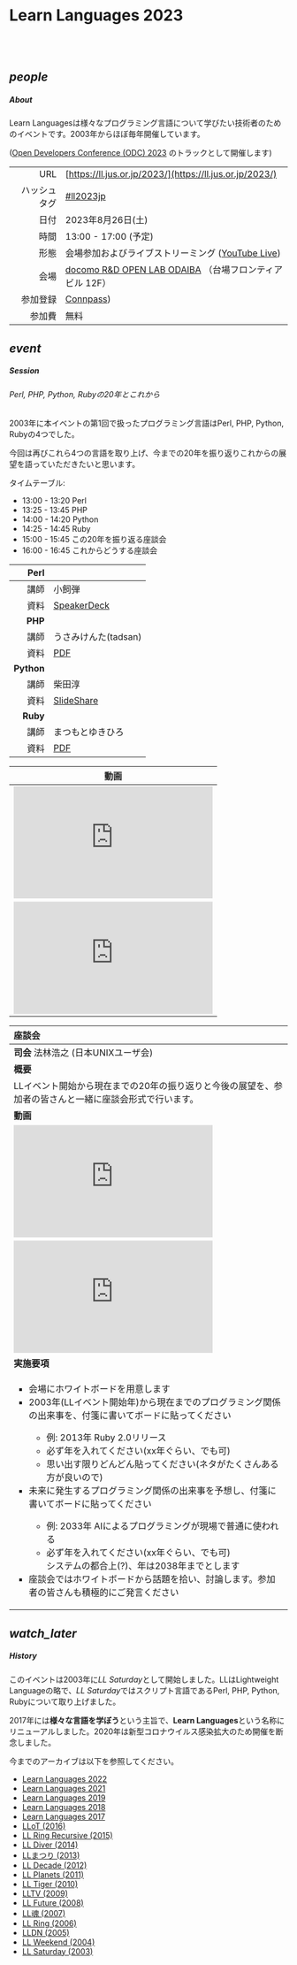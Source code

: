 <div class="section no-pad-bot" id="index-banner"><div class="container"><!-- start Index banner -->

<br><br>
      
# Learn Languages 2023

<br><br>

</div></div><!-- end Index banner -->

<div class="container"><div class="section"><div class="row"><!-- start main -->

<div class="col s12 m4"><div class="icon-block"><!-- start About -->

<h2 class="center blue-text darken-1"><i class="material-icons">people</i></h2><!-- people icon -->

##### About

Learn Languagesは様々なプログラミング言語について学びたい技術者のためのイベントです。2003年からほぼ毎年開催しています。

([Open Developers Conference (ODC) 2023](https://event.ospn.jp/odc2023/) のトラックとして開催します)

| |                                                                          |
| ---:         |--------------------------------------------------------------------------|
| URL | [https://ll.jus.or.jp/2023/](https://ll.jus.or.jp/2023/)                 |
| ハッシュタグ | [#ll2023jp](https://twitter.com/search?q=ll2023jp)                       |
| 日付 | 2023年8月26日(土)                                                            |
| 時間 | 13:00 - 17:00 (予定)                                                       |
| 形態 | 会場参加およびライブストリーミング ([YouTube Live](https://www.youtube.com/c/OSPNjp))     |
| 会場 | [docomo R&D OPEN LAB ODAIBA](https://docomo-openlab.jp) （台場フロンティアビル 12F） |
| 参加登録 | [Connpass](https://ospn.connpass.com/event/291437/))                             |
| 参加費 | 無料                                                                       |

</div></div><!-- end About -->

<div class="col s12 m4"><div class="icon-block"><!-- start Session -->

<h2 class="center blue-text darken-1"><i class="material-icons">event</i></h2><!-- event icon -->

##### Session

###### Perl, PHP, Python, Rubyの20年とこれから

2003年に本イベントの第1回で扱ったプログラミング言語はPerl, PHP, Python, Rubyの4つでした。

今回は再びこれら4つの言語を取り上げ、今までの20年を振り返りこれからの展望を語っていただきたいと思います。

タイムテーブル:
- 13:00 - 13:20 Perl
- 13:25 - 13:45 PHP
- 14:00 - 14:20 Python
- 14:25 - 14:45 Ruby
- 15:00 - 15:45 この20年を振り返る座談会
- 16:00 - 16:45 これからどうする座談会

|   **Perl** |                                                                                                                                |
|-----------:|--------------------------------------------------------------------------------------------------------------------------------|
|         講師 | 小飼弾                                                                                                                            |
|         資料 | [SpeakerDeck](https://speakerdeck.com/dankogai/perl-and-the-rest-of-the-world-what-have-nt-changed-in-two-decades)             |
| **PHP** |                                                                                                                                |
|      講師 | うさみけんた(tadsan)                                                                                                                 |
|         資料 | [PDF](http://ll.jus.or.jp/2023/PHP%E3%81%AE20%E5%B9%B4%E3%81%A8%E3%81%93%E3%82%8C%E3%81%8B%E3%82%89(LL2023).pdf)               |
| **Python** |                                                                                                                                |
|         講師 | 柴田淳                                                                                                                            |
|         資料 | [SlideShare](https://www.slideshare.net/shibats/python20?fbclid=IwAR2sA2no2nrTBTCiPt-9H9SIIi0ZCaIKZkLfJarWgxutgbUEmo54OjviT7c) |
| **Ruby** |                                                                                                                                |
|       講師 | まつもとゆきひろ                                                                                                                       |
|         資料 | [PDF](https://ll.jus.or.jp/2023/Ruby%E3%81%AE%E3%81%93%E3%81%AE%EF%BC%92%EF%BC%90%E5%B9%B4.pdf)                                |

| **動画** |
|---------|
| <iframe width="360" height="203" src="https://www.youtube.com/embed/vsQA2JsXujc?si=fVshf0k72fVLzta6" title="YouTube video player" frameborder="0" allow="accelerometer; autoplay; clipboard-write; encrypted-media; gyroscope; picture-in-picture; web-share" allowfullscreen></iframe> |
| <iframe width="360" height="203" src="https://www.youtube.com/embed/THaTYTcjQ2Y?si=yu0Lc0ZUvbIAsL6g" title="YouTube video player" frameborder="0" allow="accelerometer; autoplay; clipboard-write; encrypted-media; gyroscope; picture-in-picture; web-share" allowfullscreen></iframe> |

| **座談会**                                                                                                                                                                                                                                                                                                                                                                                                                                                                                                                                                                                                                                                                                                                                                                                             |
|:----------------------------------------------------------------------------------------------------------------------------------------------------------------------------------------------------------------------------------------------------------------------------------------------------------------------------------------------------------------------------------------------------------------------------------------------------------------------------------------------------------------------------------------------------------------------------------------------------------------------------------------------------------------------------------------------------------------------------------------------------------------------------------------------------|
| __司会__  法林浩之 (日本UNIXユーザ会)                                                                                                                                                                                                                                                                                                                                                                                                                                                                                                                                                                                                                                                                                                                                                                                   |
| __概要__                                                                                                                                                                                                                                                                                                                                                                                                                                                                                                                                                                                                                                                                                                                                                                                              | 
| LLイベント開始から現在までの20年の振り返りと今後の展望を、参加者の皆さんと一緒に座談会形式で行います。                                                                                                                                                                                                                                                                                                                                                                                                                                                                                                                                                                                                                                                                                                                                               |
| __動画__ |
| <iframe width="360" height="203" src="https://www.youtube.com/embed/IXz5YbRZ3s0?si=GUaW5BDjrfzBq-Nz" title="YouTube video player" frameborder="0" allow="accelerometer; autoplay; clipboard-write; encrypted-media; gyroscope; picture-in-picture; web-share" allowfullscreen></iframe> |
| <iframe width="360" height="203" src="https://www.youtube.com/embed/CLirvwpAgBI?si=80PIVNb0VcVsA6U3" title="YouTube video player" frameborder="0" allow="accelerometer; autoplay; clipboard-write; encrypted-media; gyroscope; picture-in-picture; web-share" allowfullscreen></iframe> |
| __実施要項__                                                                                                                                                                                                                                                                                                                                                                                                                                                                                                                                                                                                                                                                                                                                                                                            |
| <ul><li style="list-style-type: square">会場にホワイトボードを用意します</li><li style="list-style-type: square">2003年(LLイベント開始年)から現在までのプログラミング関係の出来事を、付箋に書いてボードに貼ってください</li><ul style="padding-left: 2em"><li style="list-style-type: circle; ">例: 2013年 Ruby 2.0リリース</li><li style="list-style-type: circle; ">必ず年を入れてください(xx年ぐらい、でも可)</li><li style="list-style-type: circle; ">思い出す限りどんどん貼ってください(ネタがたくさんある方が良いので)</li></ul><li style="list-style-type: square">未来に発生するプログラミング関係の出来事を予想し、付箋に書いてボードに貼ってください</li><ul style="padding-left: 2em"><li style="list-style-type: circle; ">例: 2033年 AIによるプログラミングが現場で普通に使われる</li><li style="list-style-type: circle; ">必ず年を入れてください(xx年ぐらい、でも可)</li>システムの都合上(?)、年は2038年までとします</li></ul><li style="list-style-type: square">座談会ではホワイトボードから話題を拾い、討論します。参加者の皆さんも積極的にご発言ください</li></ul> |



</div></div><!-- end Session -->

<div class="col s12 m4"><div class="icon-block"><!-- start History -->

<h2 class="center blue-text darken-1"><i class="material-icons">watch_later</i></h2><!-- watch_later icon -->

##### History

このイベントは2003年に*LL Saturday*として開始しました。LLはLightweight Languageの略で、*LL Saturday*ではスクリプト言語であるPerl, PHP, Python, Rubyについて取り上げました。

2017年には**様々な言語を学ぼう**という主旨で、**Learn Languages**という名称にリニューアルしました。2020年は新型コロナウイルス感染拡大のため開催を断念しました。

今までのアーカイブは以下を参照してください。

- [Learn Languages 2022](https://ll.jus.or.jp/2022/)
- [Learn Languages 2021](https://ll.jus.or.jp/2021/)
- [Learn Languages 2019](https://ll.jus.or.jp/2019/)
- [Learn Languages 2018](https://ll.jus.or.jp/2018about/)
- [Learn Languages 2017](https://ll.jus.or.jp/2017/)
- [LLoT (2016)](https://ll.jus.or.jp/2016/)
- [LL Ring Recursive (2015)](https://ll.jus.or.jp/2015/)
- [LL Diver (2014)](https://ll.jus.or.jp/2014/)
- [LLまつり (2013)](https://ll.jus.or.jp/2013/)
- [LL Decade (2012)](https://ll.jus.or.jp/2012/)
- [LL Planets (2011)](https://ll.jus.or.jp/2011/)
- [LL Tiger (2010)](https://ll.jus.or.jp/2010/)
- [LLTV (2009)](https://ll.jus.or.jp/2009/)
- [LL Future (2008)](https://ll.jus.or.jp/2008/)
- [LL魂 (2007)](https://ll.jus.or.jp/2007/)
- [LL Ring (2006)](https://ll.jus.or.jp/2006/)
- [LLDN (2005)](https://ll.jus.or.jp/2005/)
- [LL Weekend (2004)](https://ll.jus.or.jp/llw2004/)
- [LL Saturday (2003)](https://ll.jus.or.jp/lls2003/)

</div></div><!-- end History -->

</div></div></div><!-- end main -->
